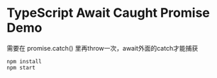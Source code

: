 TypeScript Await Caught Promise Demo
===========================

需要在 promise.catch() 里再throw一次，await外面的catch才能捕获

```
npm install
npm start
```
